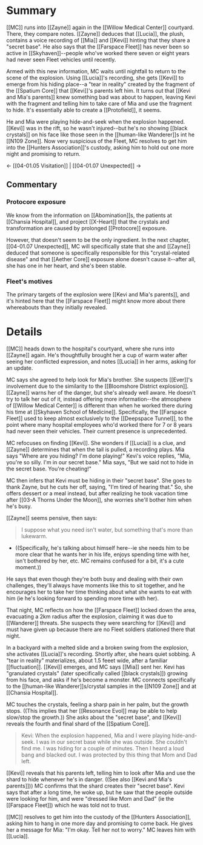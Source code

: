 # Summary
[[MC]] runs into [[Zayne]] again in the [[Willow Medical Center]] courtyard. There, they compare notes. [[Zayne]] deduces that [[Lucia]], the plush, contains a voice recording of [[Mia]] and [[Kevi]] hinting that they share a "secret base". He also says that the [[Farspace Fleet]] has never been so active in [[Skyhaven]]--people who've worked there seven or eight years had never seen Fleet vehicles until recently.

Armed with this new information, MC waits until nightfall to return to the scene of the explosion. Using [[Lucia]]'s recording, she gets [[Kevi]] to emerge from his hiding place--a "tear in reality" created by the fragment of the [[Spatium Core]] that [[Kevi]]'s parents left him. It turns out that [[Kevi and Mia's parents]] knew something bad was about to happen, leaving Kevi with the fragment and telling him to take care of Mia and use the fragment to hide. It's essentially able to create a [[Protofield]], it seems.

He and Mia were playing hide-and-seek when the explosion happened. [[Kevi]] was in the rift, so he wasn't injured--but he's no showing [[black crystals]] on his face like those seen in the [[human-like Wanderer]]s int he [[N109 Zone]]. Now very suspicious of the Fleet, MC resolves to get him into the [[Hunters Association]]'s custody, asking him to hold out one more night and promising to return.

← [[04-01.05 Visitation]] | [[04-01.07 Unexpected]] →

## Commentary

### Protocore exposure
We know from the information on [[Abomination]]s, the patients at [[Chansia Hospital]], and project [[X-Heart]] that the crystals and transformation are caused by prolonged [[Protocore]] exposure. 

However, that doesn't seem to be the only ingredient. In the next chapter, [[04-01.07 Unexpected]], MC will specifically state that she and [[Zayne]] deduced that someone is specifically responsible for this "crystal-related disease" and that [[Aether Core]] exposure alone doesn't cause it--after all, she has one in her heart, and she's been stable.

### Fleet's motives
The primary targets of the explosion were [[Kevi and Mia's parents]], and it's hinted here that the [[Farspace Fleet]] might know more about there whereabouts than they initially revealed.

# Details
[[MC]] heads down to the hospital's courtyard, where she runs into [[Zayne]] again. He's thoughtfully brought her a cup of warm water after seeing her conflicted expression, and notes [[Lucia]] in her arms, asking for an update.

MC says she agreed to help look for Mia's brother. She suspects [[Ever]]'s involvement due to the similarity to the [[Bloomshore District explosion]]. [[Zayne]] warns her of the danger, but she's already well aware. He doesn't try to talk her out of it, instead offering more information--the atmosphere of [[Willow Medical Center]] is different than when he worked there during his time at [[Skyhaven School of Medicine]]. Specifically, the [[Farspace Fleet]] used to keep almost exclusively to the [[Deepspace Tunnel]], to the point where many hospital employees who'd worked there for 7 or 8 years had never seen their vehicles. Their current presence is unprecedented.

MC refocuses on finding [[Kevi]]. She wonders if [[Lucia]] is a clue, and [[Zayne]] determines that when the tail is pulled, a recording plays. Mia says "Where are you hiding? I'm done playing!" Kevi's voice replies, "Mia, you're so silly. I'm in our secret base." Mia says, "But we said not to hide in the secret base. You're cheating!"

MC then infers that Kevi must be hiding in their "secret base". She goes to thank Zayne, but he cuts her off, saying, "I'm tired of hearing that." So, she offers dessert or a meal instead, but after realizing he took vacation time after [[03-A Thorns Under the Moon]], she worries she'll bother him when he's busy.

[[Zayne]] seems pensive, then says:
> I suppose what you need isn't water, but something that's more than lukewarm.
* ((Specifically, he's talking about himself here--ie she needs him to be more clear that he wants her in his life, enjoys spending time with her, isn't bothered by her, etc. MC remains confused for a bit, it's a cute moment.))

He says that even though they're both busy and dealing with their own challenges, they'll always have moments like this to sit together, and he encourages her to take her time thinking about what she wants to eat with him (ie he's looking forward to spending more time with her).

That night, MC reflects on how the [[Farspace Fleet]] locked down the area, evacuating a 2km radius after the explosion, claiming it was due to [[Wanderer]] threats. She suspects they were searching for [[Kevi]] and must have given up because there are no Fleet soldiers stationed there that night.

In a backyard with a melted slide and a broken swing from the explosion, she activates [[Lucia]]'s recording. Shortly after, she hears quiet sobbing. A "tear in reality" materializes, about 1.5 feeet wide, after a familiar [[fluctuation]]. [[Kevi]] emerges, and MC says [[Mia]] sent her. Kevi has "granulated crystals" (later specifically called [[black crystals]]) growing from his face, and asks if he's become a monster. MC connects specifically to the [[human-like Wanderer]]s/crystal samples in the [[N109 Zone]] and at [[Chansia Hospital]].

MC touches the crystals, feeling a sharp pain in her palm, but the growth stops. ((This implies that her [[Resonance Evol]] may be able to help slow/stop the growth.)) She asks about the "secret base", and [[Kevi]] reveals the fourth and final shard of the [[Spatium Core]].

> Kevi: When the explosion happened, Mia and I were playing hide-and-seek. I was in our secret base while she was outside. She couldn't find me. I was hiding for a couple of minutes. Then I heard a loud bang and blacked out. I was protected by this thing that Mom and Dad left.

[[Kevi]] reveals that his parents left, telling him to look after Mia and use the shard to hide whenever he's in danger. ((See also [[Kevi and Mia's parents]])) MC confirms that the shard creates their "secret base". Kevi says that after a long time, he woke up, but he saw that the people outside were looking for him, and were "dressed like Mom and Dad" (ie the [[Farspace Fleet]]) which he was told not to trust.

[[MC]] resolves to get him into the custody of the [[Hunters Association]], asking him to hang in one more day and promising to come back. He gives her a message for Mia: "I'm okay. Tell her not to worry." MC leaves him with [[Lucia]].